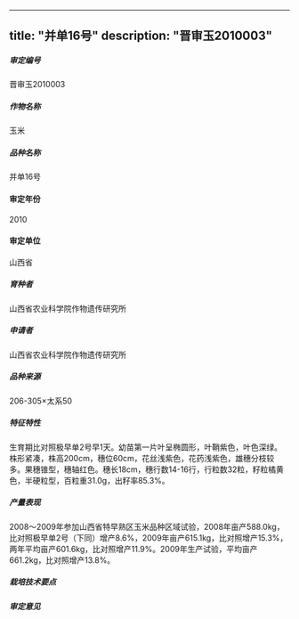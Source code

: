 
---
title: "并单16号"
description: "晋审玉2010003"
---
##### 审定编号 
晋审玉2010003

##### 作物名称
玉米

##### 品种名称
并单16号

#### 审定年份
2010	

#### 审定单位
山西省

##### 育种者
山西省农业科学院作物遗传研究所

##### 申请者
山西省农业科学院作物遗传研究所

##### 品种来源
206-305×太系50

##### 特征特性
生育期比对照极早单2号早1天。幼苗第一片叶呈椭圆形，叶鞘紫色，叶色深绿。株形紧凑，株高200cm，穗位60cm，花丝浅紫色，花药浅紫色，雄穗分枝较多。果穗锥型，穗轴红色。穗长18cm，穗行数14-16行，行粒数32粒，籽粒橘黄色，半硬粒型，百粒重31.0g，出籽率85.3%。

##### 产量表现
2008～2009年参加山西省特早熟区玉米品种区域试验，2008年亩产588.0kg，比对照极早单2号（下同）增产8.6%，2009年亩产615.1kg，比对照增产15.3%，两年平均亩产601.6kg，比对照增产11.9%。2009年生产试验，平均亩产661.2kg，比对照增产13.8%。

##### 栽培技术要点


##### 审定意见



